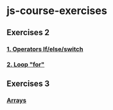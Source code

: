 # js-course-exercises

## Exercises 2
### [1. Operators If/else/switch](https://github.com/spetrunin/js-course-exercises/blob/master/lesson2/if_else_tasks.md)
### [2. Loop "for"](https://github.com/spetrunin/js-course-exercises/blob/master/lesson2/for_loop_tasks.md)

## Exercises 3
### [Arrays](https://github.com/spetrunin/js-course-exercises/blob/master/lesson3/task.md)
